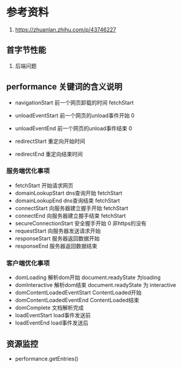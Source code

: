 # 参考资料

1. https://zhuanlan.zhihu.com/p/43746227

## 首字节性能

1. 后端问题

## performance 关键词的含义说明

- navigationStart 前一个网页卸载的时间  fetchStart
- unloadEventStart 前一个网页的unload事件开始 0
- unloadEventEnd 前一个网页的unload事件结束 0

- redirectStart 重定向开始时间
- redirectEnd 重定向结束时间

### 服务端优化事项

- fetchStart 开始请求网页
- domainLookupStart dns查询开始 fetchStart
- domainLookupEnd dns查询结束 fetchStart
- connectStart 向服务器建立握手开始 fetchStart
- connectEnd 向服务器建立握手结束 fetchStart
- secureConnectionStart 安全握手开始 0  非https的没有
- requestStart 向服务器发送请求开始
- responseStart 服务器返回数据开始
- responseEnd 服务器返回数据结束

### 客户端优化事项

- domLoading 解析dom开始  document.readyState 为loading
- domInteractive 解析dom结束 document.readyState 为 interactive
- domContentLoadedEventStart ContentLoaded开始
- domContentLoadedEventEnd ContentLoaded结束
- domComplete 文档解析完成
- loadEventStart load事件发送前
- loadEventEnd load事件发送后

## 资源监控

- performance.getEntries()
